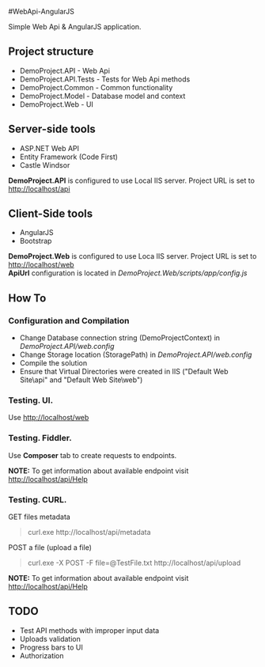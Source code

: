 #WebApi-AngularJS

Simple Web Api & AngularJS application.



## Project structure

- DemoProject.API - Web Api
- DemoProject.API.Tests - Tests for Web Api methods
- DemoProject.Common - Common functionality
- DemoProject.Model - Database model and context
- DemoProject.Web - UI



## Server-side tools

- ASP.NET Web API
- Entity Framework (Code First)
- Castle Windsor

__DemoProject.API__ is configured to use Local IIS server. Project URL is set to [http://localhost/api](http://localhost/api)



## Client-Side tools

- AngularJS
- Bootstrap

__DemoProject.Web__ is configured to use Loca IIS server. Project URL is set to [http://localhost/web](http://localhost/web)  
__ApiUrl__ configuration is located in _DemoProject.Web/scripts/app/config.js_



## How To



### Configuration and Compilation

- Change Database connection string (DemoProjectContext) in _DemoProject.API/web.config_
- Change Storage location (StoragePath) in _DemoProject.API/web.config_
- Compile the solution
- Ensure that Virtual Directories were created in IIS ("Default Web Site\api" and "Default Web Site\web")



### Testing. UI.

Use [http://localhost/web](http://localhost/web)



### Testing. Fiddler.

Use __Composer__ tab to create requests to endpoints.  

__NOTE:__ To get information about available endpoint visit [http://localhost/api/Help](http://localhost/api/Help)



### Testing. CURL.

GET files metadata

>curl.exe http://localhost/api/metadata

POST a file (upload a file)

>curl.exe -X POST -F file=@TestFile.txt http://localhost/api/upload

__NOTE:__ To get information about available endpoint visit [http://localhost/api/Help](http://localhost/api/Help)



## TODO

- Test API methods with improper input data
- Uploads validation
- Progress bars to UI
- Authorization
